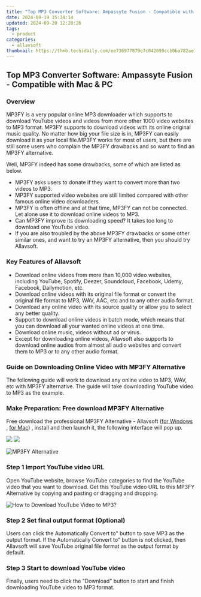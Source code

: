 ```yaml
---
title: "Top MP3 Converter Software: Ampassyte Fusion - Compatible with Mac & PC"
date: 2024-09-19 15:34:14
updated: 2024-09-20 12:20:26
tags:
  - product
categories:
  - allavsoft
thumbnail: https://thmb.techidaily.com/ee736977879e7c042699ccb0ba782ae72fcd626a8089f287da01eef91c5139c9.jpg
---
```


## Top MP3 Converter Software: Ampassyte Fusion - Compatible with Mac & PC

### Overview

MP3FY is a very popular online MP3 downloader which supports to download YouTube videos and videos from more other 1000 video websites to MP3 format. MP3FY supports to download videos with its online original music quality. No matter how big your file size is in, MP3FY can easily download it as your local file.MP3FY works for most of users, but there are still some users who complain the MP3FY drawbacks and so want to find an MP3FY alternative.

Well, MP3FY indeed has some drawbacks, some of which are listed as below.

* MP3FY asks users to donate if they want to convert more than two videos to MP3.
* MP3FY supported video websites are still limited compared with other famous online video downloaders.
* MP3FY is often offline and at that time, MP3FY can not be connected. Let alone use it to download online videos to MP3.
* Can MP3FY improve its downloading speed? It takes too long to download one YouTube video.
* If you are also troubled by the above MP3FY drawbacks or some other similar ones, and want to try an MP3FY alternative, then you should try Allavsoft.

### Key Features of Allavsoft

* Download online videos from more than 10,000 video websites, including YouTube, Spotify, Deezer, Soundcloud, Facebook, Udemy, Facebook, Dailymotion, etc.
* Download online videos with its original file format or convert the original file format to MP3, WAV, AAC, etc and to any other audio format.
* Download any online video with its source quality or allow you to select any better quality.
* Support to download online videos in batch mode, which means that you can download all your wanted online videos at one time.
* Download online music, videos without ad or virus.
* Except for downloading online videos, Allavsoft also supports to download online audios from almost all audio websites and convert them to MP3 or to any other audio format.

### Guide on Downloading Online Video with MP3FY Alternative

The following guide will work to download any online video to MP3, WAV, etc with MP3FY alternative. The guide will take downloading YouTube video to MP3 as the example.

### Make Preparation: Free download MP3FY Alternative

Free download the professional MP3FY Alternative - Allavsoft ([for Windows](https://tools.techidaily.com/allavsoft/products/) , [for Mac](https://tools.techidaily.com/allavsoft/products/)) , install and then launch it, the following interface will pop up.

[![](https://www.allavsoft.com/how-to/../images/how-to/free-download-win.jpg)](https://tools.techidaily.com/allavsoft/products/) [![](https://www.allavsoft.com/how-to/../images/how-to/free-download-mac.jpg)](https://tools.techidaily.com/allavsoft/products/)

![MP3FY Alternative](https://www.allavsoft.com/how-to/../images/allavsoft/screen-shot-600.jpg)

### Step 1 Import YouTube video URL

Open YouTube website, browse YouTube categories to find the YouTube video that you want to download. Get this YouTube video URL to this MP3FY Alternative by copying and pasting or dragging and dropping.

![How to Download YouTube Video to MP3?](https://www.allavsoft.com/how-to/../images/how-to/download-rtmp-video/download-rtmp-video.jpg)

### Step 2 Set final output format (Optional)

Users can click the Automatically Convert to" button to save MP3 as the output format. If the Automatically Convert to" button is not clicked, then Allavsoft will save YouTube original file format as the output format by default.

### Step 3 Start to download YouTube video

Finally, users need to click the "Download" button to start and finish downloading YouTube video to MP3 format.

<ins class="adsbygoogle"
     style="display:block"
     data-ad-format="autorelaxed"
     data-ad-client="ca-pub-7571918770474297"
     data-ad-slot="1223367746"></ins>



<ins class="adsbygoogle"
     style="display:block"
     data-ad-client="ca-pub-7571918770474297"
     data-ad-slot="8358498916"
     data-ad-format="auto"
     data-full-width-responsive="true"></ins>
